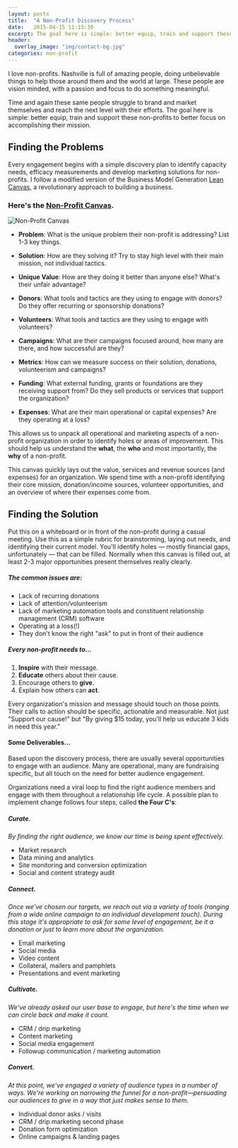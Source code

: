 ```yaml
---
layout: posts
title:  "A Non-Profit Discovery Process"
date:   2015-04-15 11:15:30
excerpt: The goal here is simple: better equip, train and support these non-profits to better focus on accomplishing their mission.
header:
  overlay_image: "img/contact-bg.jpg"
categories: non-profit
---
```


I love non-profits. Nashville is full of amazing people, doing unbelievable things to help those around them and the world at large. These people are vision minded, with a passion and focus to do something meaningful.

Time and again these same people struggle to brand and market themselves and reach the next level with their efforts. The goal here is simple: better equip, train and support these non-profits to better focus on accomplishing their mission.

## Finding the Problems

Every engagement begins with a simple discovery plan to identify capacity needs, efficacy measurements and develop marketing solutions for non-profits. I follow a modified version of the Business Model Generation [Lean Canvas](https://leanstack.com/LeanCanvas.pdf), a revolutionary approach to building a business.

### Here's the [Non-Profit Canvas](http://cl.comenerdwith.me/Y6E9).
![Non-Profit Canvas](http://cl.comenerdwith.me/Y621/Screen%20Shot%202014-10-17%20at%208.23.02%20AM.png)

* **Problem**: What is the unique problem their non-profit is addressing? List 1-3 key things.
* **Solution**: How are they solving it? Try to stay high level with their main mission, not individual tactics.
* **Unique Value**: How are they doing it better than anyone else? What's their unfair advantage?

* **Donors**: What tools and tactics are they using to engage with donors? Do they offer recurring or sponsorship donations?
* **Volunteers**: What tools and tactics are they using to engage with volunteers?
* **Campaigns**: What are their campaigns focused around, how many are there, and how successful are they?

* **Metrics**: How can we measure success on their solution, donations, volunteerism and campaigns?
* **Funding**: What external funding, grants or foundations are they receiving support from? Do they sell products or services that support the organization?
* **Expenses**: What are their main operational or capital expenses? Are they operating at a loss?

This allows us to unpack all operational and marketing aspects of a non-profit organization in order to identify holes or areas of improvement. This should help us understand the **what**, the **who** and most importantly, the **why** of a non-profit.

This canvas quickly lays out the value, services and revenue sources (and expenses) for an organization. We spend time with a non-profit identifying their core mission, donation/income sources, volunteer opportunities, and an overview of where their expenses come from.

## Finding the Solution

Put this on a whiteboard or in front of the non-profit during a casual meeting. Use this as a simple rubric for brainstorming, laying out needs, and identifying their current model. You'll identify holes — mostly financial gaps, unfortunately — that can be filled. Normally when this canvas is filled out, at least 2-3 major opportunities present themselves really clearly.

##### The common issues are:

* Lack of recurring donations
* Lack of attention/volunteerism
* Lack of marketing automation tools and constituent relationship management (CRM) software
* Operating at a loss(!)
* They don't know the right "ask" to put in front of their audience

##### Every non-profit needs to…

1. **Inspire** with their message.
2. **Educate** others about their cause.
3. Encourage others to **give**.
4. Explain how others can **act**.

Every organization's mission and message should touch on those points. Their calls to action should be specific, actionable and measurable. Not just "Support our cause!" but "By giving $15 today, you'll help us educate 3 kids in need this year."

#### Some Deliverables…

Based upon the discovery process, there are usually several opportunities to engage with an audience. Many are operational, many are fundraising specific, but all touch on the need for better audience engagement.

Organizations need a viral loop to find the right audience members and engage with them throughout a relationship life cycle. A possible plan to implement change follows four steps, called **the Four C's**:

##### Curate.
_By finding the right audience, we know our time is being spent effectively._

* Market research
* Data mining and analytics
* Site monitoring and conversion optimization
* Social and content strategy audit

##### Connect.
_Once we've chosen our targets, we reach out via a variety of tools (ranging from a wide online campaign to an individual development touch). During this stage it's appropriate to ask for some level of engagement, be it a donation or just to learn more about the organization._

* Email marketing
* Social media
* Video content
* Collateral, mailers and pamphlets
* Presentations and event marketing

##### Cultivate.
_We've already asked our user base to engage, but here's the time when we can circle back and make it count._

* CRM / drip marketing
* Content marketing
* Social media engagement
* Followup communication / marketing automation

##### Convert.
_At this point, we've engaged a variety of audience types in a number of ways. We're working on narrowing the funnel for a non-profit—persuading our audiences to give in a way that just makes sense to them._

* Individual donor asks / visits
* CRM / drip marketing second phase
* Donation form optimization
* Online campaigns & landing pages



